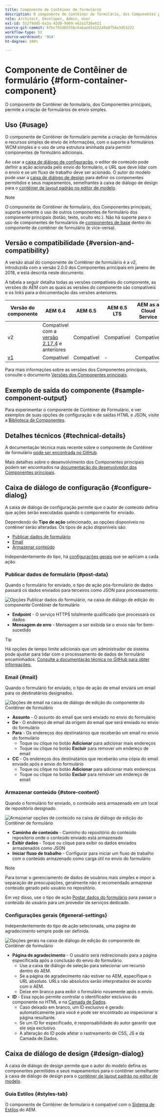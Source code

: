 ```yaml
---
title: Componente de Contêiner de formulário
description: O componente de Contêiner de formulário, dos Componentes principais, permite a criação de formulários de envio simples.
role: Architect, Developer, Admin, User
exl-id: 552f9dd5-6a3a-42d9-9969-e62a1f36e811
source-git-commit: 6fbc781db555bc6abaed1d122a9a8756e3d53222
workflow-type: ht
source-wordcount: '914'
ht-degree: 100%

---
```


# Componente de Contêiner de formulário {#form-container-component}

O componente de Contêiner de formulário, dos Componentes principais, permite a criação de formulários de envio simples.

## Uso {#usage}

O componente de Contêiner de formulário permite a criação de formulários e recursos simples de envio de informações, com o suporte a formulários WCM simples e o uso de uma estrutura aninhada para permitir componentes de formulário adicionais.

Ao usar a [caixa de diálogo de configuração](#configure-dialog), o editor de conteúdo pode definir a ação acionada pelo envio do formulário, o URL que deve lidar com o envio e se um fluxo de trabalho deve ser acionado. O autor do modelo pode usar a [caixa de diálogo de design](#design-dialog) para definir os componentes permitidos e seus mapeamentos, semelhantes à caixa de diálogo de design para o [contêiner de layout padrão no editor de modelo](https://experienceleague.adobe.com/docs/experience-manager-cloud-service/sites/authoring/features/templates.html?lang=pt-BR).

>[!NOTE]
>
>O componente de Contêiner de formulário, dos Componentes principais, suporta somente o uso de outros componentes de formulário dos componente principais (botão, texto, oculto etc.). Não há suporte para o uso de componentes de formulários de [componentes de base](https://experienceleague.adobe.com/docs/experience-manager-65/authoring/siteandpage/default-components-foundation.html?lang=pt-BR) dentro do componente de contêiner de formulário (e vice-versa).

## Versão e compatibilidade {#version-and-compatibility}

A versão atual do componente de Contêiner de formulário é a v2, introduzida com a versão 2.0.0 dos Componentes principais em janeiro de 2018, e está descrita neste documento.

A tabela a seguir detalha todas as versões compatíveis do componente, as versões do AEM com as quais as versões do componente são compatíveis e os links para a documentação das versões anteriores.

| Versão do componente | AEM 6.4 | AEM 6.5 | AEM 6.5 LTS | AEM as a Cloud Service |
|--- |--- |--- |---|---|
| v2 | Compatível com a <br>[versão 2.17.4](/help/versions.md) e anteriores | Compatível | Compatível | Compatível |
| [v1](/help/components/v1/form-container-v1.md) | Compatível | Compatível | - | Compatível |

Para mais informações sobre as versões dos Componentes principais, consulte o documento [Versões dos Componentes principais](/help/versions.md).

## Exemplo de saída do componente {#sample-component-output}

Para experimentar o componente de Contêiner de Formulário, e ver exemplos de suas opções de configuração e de saídas HTML e JSON, visite a [Biblioteca de Componentes](https://adobe.com/go/aem_cmp_library_form_container_br).

## Detalhes técnicos {#technical-details}

A documentação técnica mais recente sobre o componente de Contêiner de formulário [pode ser encontrada no GitHub](https://adobe.com/go/aem_cmp_tech_form_container_v2_br).

Mais detalhes sobre o desenvolvimento dos Componentes principais podem ser encontrados na [documentação do desenvolvedor dos Componentes principais](/help/developing/overview.md).

## Caixa de diálogo de configuração {#configure-dialog}

A caixa de diálogo de configuração permite que o autor de conteúdo defina que ações serão executadas quando o componente for enviado.

Dependendo do **Tipo de ação** selecionado, as opções disponíveis no contêiner serão alteradas. Os tipos de ação disponíveis são:

* [Publicar dados de formulário](#post-data)
* [Email](#mail)
* [Armazenar conteúdo](#store-content)

Independentemente do tipo, há [configurações gerais](#general-settings) que se aplicam a cada ação.

### Publicar dados de formulário {#post-data}

Quando o formulário for enviado, o tipo de ação pós-formulário de dados passará os dados enviados para terceiros como JSON para processamento.

![Opções Publicar dados do formulário, na caixa de diálogo de edição do componente Contêiner de formulário](/help/assets/form-container-edit-post.png)

* **Endpoint** - O serviço HTTPS totalmente qualificado que processará os dados
* **Mensagem de erro** - Mensagem a ser exibida se o envio não for bem-sucedido

>[!TIP]
>Há opções de tempo limite adicionais que um administrador de sistema pode ajustar para lidar com o processamento de dados de formulário encaminhados. [Consulte a documentação técnica no GitHub para obter informações.](https://github.com/adobe/aem-core-wcm-components/tree/master/content/src/content/jcr_root/apps/core/wcm/components/form/actions/rpc)

### Email {#mail}

Quando o formulário for enviado, o tipo de ação de email enviará um email para os destinatários designados.

![Opções de email na caixa de diálogo de edição do componente do Contêiner de formulário](/help/assets/form-container-edit-mail.png)

* **Assunto** - O assunto do email que será enviado no envio do formulário
* **De** - O endereço de email da origem do email que será enviado no envio do formulário
* **Para** - Os endereços dos destinatários que receberão um email no envio do formulário
   * Toque ou clique no botão **Adicionar** para adicionar mais endereços
   * Toque ou clique no botão **Excluir** para remover um endereço de email
* **CC** - Os endereços dos destinatários que receberão uma cópia do email enviado após o envio do formulário
   * Toque ou clique no botão **Adicionar** para adicionar mais endereços
   * Toque ou clique no botão **Excluir** para remover um endereço de email

### Armazenar conteúdo {#store-content}

Quando o formulário for enviado, o conteúdo será armazenado em um local de repositório designado.

![Armazenar opções de conteúdo na caixa de diálogo de edição do Contêiner de formulário](/help/assets/form-container-edit-store.png)

* **Caminho de conteúdo** - Caminho do repositório do conteúdo repositório onde o conteúdo enviado está armazenado
* **Exibir dados** - Toque ou clique para exibir os dados enviados armazenados como JSON
* **Iniciar fluxo de trabalho** - Configurar para iniciar um fluxo de trabalho com o conteúdo armazenado como carga útil no envio do formulário

>[!NOTE]
>
>Para tornar o gerenciamento de dados de usuários mais simples e impor a separação de preocupações, geralmente não é recomendado armazenar conteúdo gerado pelo usuário no repositório.
>
>Em vez disso, use o tipo de ação [Postar dados do formulário](#post-data) para passar o conteúdo do usuário para um provedor de serviços dedicado.

### Configurações gerais {#general-settings}

Independentemente do tipo de ação selecionada, uma página de agradecimento sempre pode ser definida.

![Opções gerais na caixa de diálogo de edição do componente de Contêiner de formulário](/help/assets/form-container-edit-general.png)

* **Página de agradecimento** - O usuário será redirecionado para a página especificada após a conclusão do envio do formulário.
   * Use a caixa de diálogo de seleção para selecionar um recurso dentro do AEM.
   * Se a página de agradecimento não estiver no AEM, especifique o URL absoluto. URLs não absolutos serão interpretados de acordo com o AEM.
   * Deixe em branco para exibir o formulário novamente após o envio.
* **ID** - Essa opção permite controlar o identificador exclusivo do componente no HTML e na [Camada de Dados](/help/developing/data-layer/overview.md).
   * Caso deixado em branco, um ID exclusivo é gerado automaticamente para você e pode ser encontrado ao inspecionar a página resultante.
   * Se um ID for especificado, é responsabilidade do autor garantir que ele seja exclusivo.
   * A alteração do ID pode afetar o rastreamento de CSS, JS e da Camada de Dados.

## Caixa de diálogo de design {#design-dialog}

A caixa de diálogo de design permite que o autor do modelo defina os componentes permitidos e seus mapeamentos para o contêiner semelhante à caixa de diálogo de design para o [contêiner de layout padrão no editor de modelo](https://experienceleague.adobe.com/docs/experience-manager-cloud-service/sites/authoring/features/templates.html?lang=pt-BR).

### Guia Estilos {#styles-tab}

O componente de Contêiner de formulário é compatível com o [Sistema de Estilos](/help/get-started/authoring.md#component-styling) do AEM.

